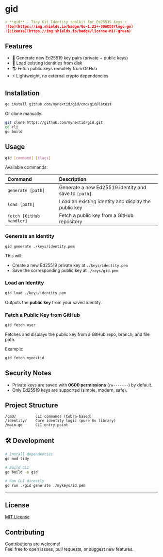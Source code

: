 # gid

```markdown
> **gid** — Tiny Git Identity toolkit for Ed25519 keys ⚡
![Go](https://img.shields.io/badge/Go-1.22+-00ADD8?logo=go)
![License](https://img.shields.io/badge/license-MIT-green)
```

## Features

- 🔐 Generate new Ed25519 key pairs (private + public keys)
- 📂 Load existing identities from disk
- 🌎 Fetch public keys remotely from GitHub
- ⚡ Lightweight, no external crypto dependencies

## Installation

```bash
go install github.com/mynextid/gid/cmd/gid@latest
```

Or clone manually:

```bash
git clone https://github.com/mynextid/gid.git
cd cli
go build
```

## Usage

```bash
gid [command] [flags]
```

Available commands:

| Command                  | Description                                          |
| :----------------------- | :--------------------------------------------------- |
| `generate [path]`        | Generate a new Ed25519 identity and save to `[path]` |
| `load [path]`            | Load an existing identity and display the public key |
| `fetch [GitHub handler]` | Fetch a public key from a GitHub repository          |

### Generate an Identity

```bash
gid generate ./keys/identity.pem
```

This will:

- Create a new Ed25519 private key at `./keys/identity.pem`
- Save the corresponding public key at `./keys/gid.pem`

### Load an Identity

```bash
gid load ./keys/identity.pem
```

Outputs the **public key** from your saved identity.

### Fetch a Public Key from GitHub

```bash
gid fetch user
```

Fetches and displays the public key from a GitHub repo, branch, and file path.

Example:

```bash
gid fetch mynextid
```

## Security Notes

- Private keys are saved with **0600 permissions** (`rw-------`) by default.
- Only Ed25519 keys are supported (simple, modern, safe).

## Project Structure

```plaintext
/cmd/         CLI commands (Cobra-based)
/identity/    Core identity logic (pure Go library)
/main.go      CLI entry point
```

## 🛠️ Development

```bash
# Install dependencies
go mod tidy

# Build CLI
go build -o gid

# Run CLI directly
go run ./gid generate ./mykeys/id.pem
```

---

## License

[MIT License](LICENSE)

## Contributing

Contributions are welcome!  
Feel free to open issues, pull requests, or suggest new features.

